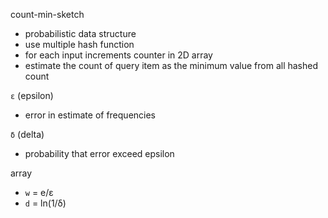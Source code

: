 count-min-sketch
- probabilistic data structure
- use multiple hash function
- for each input increments counter in 2D array
- estimate the count of query item as the minimum value from all hashed count

`ε` (epsilon)
- error in estimate of frequencies

`δ` (delta)
- probability that error exceed epsilon

array
- `w` = e/ε
- `d` = ln(1/δ)
